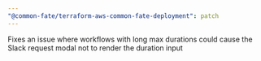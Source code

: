 ```yaml
---
"@common-fate/terraform-aws-common-fate-deployment": patch
---
```


Fixes an issue where workflows with long max durations could cause the Slack request modal not to render the duration input
